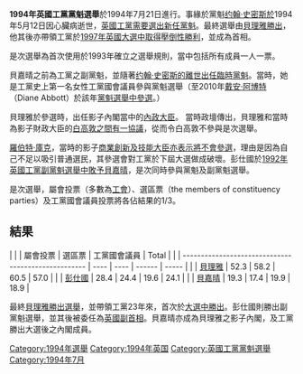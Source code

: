 **1994年英國工黨黨魁選舉**於1994年7月21日進行。事緣於黨魁[约翰·史密斯於](https://zh.wikipedia.org/wiki/约翰·史密斯_\(英國政治人物\) "wikilink")1994年5月12日因心臟病逝世，[英國工黨需要選出新任黨魁](https://zh.wikipedia.org/wiki/英國工黨 "wikilink")。最終選舉由[貝理雅勝出](https://zh.wikipedia.org/wiki/貝理雅 "wikilink")，他其後亦帶領工黨於[1997年英國大選中取得壓倒性勝利](https://zh.wikipedia.org/wiki/1997年英國大選 "wikilink")，並成為首相。

是次選舉為首次使用於1993年確立之選舉規則，當中包括所有成員一人一票。

貝嘉晴之前為工黨之副黨魁，並隨著[约翰·史密斯的離世出任臨時黨魁](https://zh.wikipedia.org/wiki/约翰·史密斯_\(英國政治人物\) "wikilink")。當時，她是工黨史上第一名女性工黨國會議員參與黨魁選舉（至2010年[戴安·阿博特](https://zh.wikipedia.org/wiki/戴安·阿博特 "wikilink")（Diane Abbott）於該年[黨魁選舉中參選](https://zh.wikipedia.org/wiki/2010年英國工黨黨魁選舉 "wikilink")。）

貝理雅於參選時，出任影子內閣當中的[內政大臣](https://zh.wikipedia.org/wiki/內政大臣 "wikilink")。 當時政壇傳出，貝理雅和當時為影子財政大臣的[白高敦之間有一](https://zh.wikipedia.org/wiki/白高敦 "wikilink")[協議](https://zh.wikipedia.org/wiki/東尼·布萊爾-戈登·布朗協議 "wikilink")，從而令白高敦不參與是次選舉。

[羅伯特·庫克](https://zh.wikipedia.org/wiki/羅伯特·庫克 "wikilink")，當時的影子[商業創新及技能大臣亦表示將不會參選](https://zh.wikipedia.org/wiki/商業創新及技能大臣 "wikilink")，理由是因為自己不足以吸引普通選民，其參選會對工黨於下屆大選做成破壞。彭仕國於[1992年英國工黨副黨魁選舉中敗予貝嘉晴](https://zh.wikipedia.org/wiki/1992年英國工黨副黨魁選舉 "wikilink")，是次同時參與黨魁及副黨魁選舉。

是次選舉，屬會投票（多數為[工會](https://zh.wikipedia.org/wiki/工會 "wikilink")）、選區票（the members of constituency parties）及工黨國會議員投票將各佔結果的1/3。

## 結果

|  |                                                     | 屬會投票 | 選區票  | 工黨國會議員 | Total |
|  | --------------------------------------------------- | ---- | ---- | ------ | ----- |
|  | [貝理雅](https://zh.wikipedia.org/wiki/貝理雅 "wikilink") | 52.3 | 58.2 | 60.5   | 57.0  |
|  | [彭仕國](../Page/彭仕國.md "wikilink")                    | 28.4 | 24.4 | 19.6   | 24.1  |
|  | [貝嘉晴](https://zh.wikipedia.org/wiki/貝嘉晴 "wikilink") | 19.3 | 17.4 | 19.9   | 18.9  |

最終[貝理雅勝出選舉](https://zh.wikipedia.org/wiki/貝理雅 "wikilink")，並帶領工黨23年來，首次於[大選中勝出](https://zh.wikipedia.org/wiki/1997年英國大選 "wikilink")。彭仕國則勝出副黨魁選舉，並其後被委任為[英國副首相](../Page/英國副首相.md "wikilink")。貝嘉晴亦成為貝理雅之影子內閣，及工黨勝出大選後之內閣成員。

[Category:1994年選舉](https://zh.wikipedia.org/wiki/Category:1994年選舉 "wikilink") [Category:1994年英国](https://zh.wikipedia.org/wiki/Category:1994年英国 "wikilink") [Category:英國工黨黨魁選舉](https://zh.wikipedia.org/wiki/Category:英國工黨黨魁選舉 "wikilink") [Category:1994年7月](https://zh.wikipedia.org/wiki/Category:1994年7月 "wikilink")